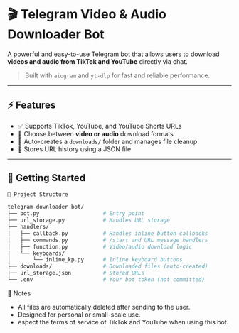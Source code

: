 # 🎬 Telegram Video & Audio Downloader Bot

A powerful and easy-to-use Telegram bot that allows users to download **videos and audio from TikTok and YouTube** directly via chat.

> Built with `aiogram` and `yt-dlp` for fast and reliable performance.

---

## ⚡ Features

- ✅ Supports TikTok, YouTube, and YouTube Shorts URLs
- 🎵 Choose between **video or audio** download formats
- 📂 Auto-creates a `downloads/` folder and manages file cleanup
- 💾 Stores URL history using a JSON file

---

## 🚀 Getting Started

```bash
📁 Project Structure

telegram-downloader-bot/
├── bot.py                    # Entry point
├── url_storage.py            # Handles URL storage
├── handlers/
│   ├── callback.py           # Handles inline button callbacks
│   ├── commands.py           # /start and URL message handlers
│   ├── function.py           # Video/audio download logic
│   └── keyboards/
│       └── inline_kp.py      # Inline keyboard buttons
├── downloads/                # Downloaded files (auto-created)
├── url_storage.json          # Stored URLs
└── .env                      # Your bot token (not committed)
```
📌 Notes

- All files are automatically deleted after sending to the user.
- Designed for personal or small-scale use.
- espect the terms of service of TikTok and YouTube when using this bot.
